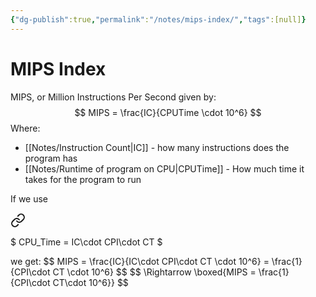 ```yaml
---
{"dg-publish":true,"permalink":"/notes/mips-index/","tags":[null]}
---
```




# MIPS Index
MIPS, or Million Instructions Per Second given by:
$$
MIPS = \frac{IC}{CPUTime \cdot 10^6}
$$
Where:
- [[Notes/Instruction Count\|IC]] - how many instructions does the program has
- [[Notes/Runtime of program on CPU\|CPUTime]] - How much time it takes for the program to run

If we use 
<div class="transclusion internal-embed is-loaded"><a class="markdown-embed-link" href="/notes/runtime-of-program-on-cpu/#accf4d" aria-label="Open link"><svg xmlns="http://www.w3.org/2000/svg" width="24" height="24" viewBox="0 0 24 24" fill="none" stroke="currentColor" stroke-width="2" stroke-linecap="round" stroke-linejoin="round" class="svg-icon lucide-link"><path d="M10 13a5 5 0 0 0 7.54.54l3-3a5 5 0 0 0-7.07-7.07l-1.72 1.71"></path><path d="M14 11a5 5 0 0 0-7.54-.54l-3 3a5 5 0 0 0 7.07 7.07l1.71-1.71"></path></svg></a><div class="markdown-embed">



$
CPU\_Time = IC\cdot CPI\cdot CT
$

</div></div>
 we get:
$$
MIPS = \frac{IC}{IC\cdot CPI\cdot CT \cdot 10^6} = \frac{1}{CPI\cdot CT \cdot 10^6}
$$
$$
\Rightarrow \boxed{MIPS = \frac{1}{CPI\cdot CT\cdot 10^6}}
$$